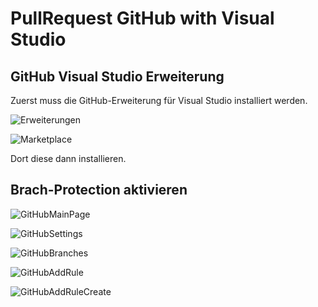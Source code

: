 # PullRequest GitHub with Visual Studio

## GitHub Visual Studio Erweiterung

Zuerst muss die GitHub-Erweiterung für Visual Studio installiert werden.

[Erweiterungen]: https://github.com/Lion1Blue/PullRequest_Demo/blob/main/Doc/VisualStudioExtras.png.jpg  "Visual-Studio-Erweiterungen"
![Erweiterungen]

[Marketplace]: https://github.com/Lion1Blue/PullRequest_Demo/blob/main/Doc/VisualStudioMarketplace.png.jpg  "Visual-Studio-Marketplace"
![Marketplace]

Dort diese dann installieren.

## Brach-Protection aktivieren

[GitHubMainPage]: https://github.com/Lion1Blue/PullRequest_Demo/blob/main/Doc/GitHubFrontPage.png.jpg  "Projekt"
![GitHubMainPage]

[GitHubSettings]: https://github.com/Lion1Blue/PullRequest_Demo/blob/main/Doc/GitHubSettings.png.jpg  "Settings"
![GitHubSettings]

[GitHubBranches]: https://github.com/Lion1Blue/PullRequest_Demo/blob/main/Doc/GitHubSettingsBranches.png.jpg  "Branches"
![GitHubBranches]

[GitHubAddRule]: https://github.com/Lion1Blue/PullRequest_Demo/blob/main/Doc/GitHubSettingsAddBranchProtection.png.jpg  "Add Rule"
![GitHubAddRule]

[GitHubAddRuleCreate]: https://github.com/Lion1Blue/PullRequest_Demo/blob/main/Doc/GitHubSettingsAddBranchProtection.png.jpg  "Create"
![GitHubAddRuleCreate]
